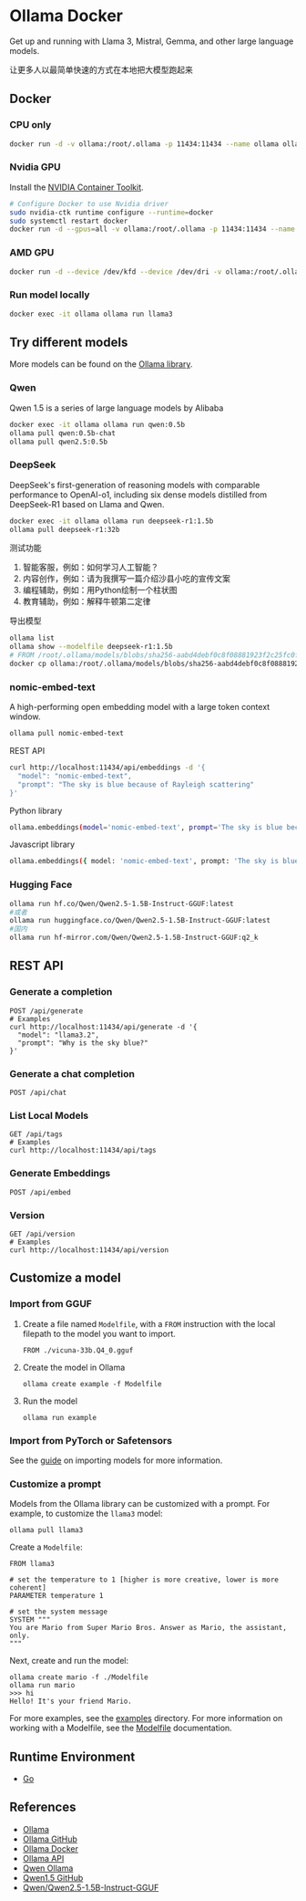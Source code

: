 # Ollama Docker

Get up and running with Llama 3, Mistral, Gemma, and other large language models.

让更多人以最简单快速的方式在本地把大模型跑起来

## Docker
### CPU only
```sh
docker run -d -v ollama:/root/.ollama -p 11434:11434 --name ollama ollama/ollama
```

### Nvidia GPU
Install the [NVIDIA Container Toolkit](https://docs.nvidia.com/datacenter/cloud-native/container-toolkit/latest/install-guide.html#installation).
```sh
# Configure Docker to use Nvidia driver
sudo nvidia-ctk runtime configure --runtime=docker
sudo systemctl restart docker
docker run -d --gpus=all -v ollama:/root/.ollama -p 11434:11434 --name ollama ollama/ollama
```

### AMD GPU
```sh
docker run -d --device /dev/kfd --device /dev/dri -v ollama:/root/.ollama -p 11434:11434 --name ollama ollama/ollama:rocm
```

### Run model locally
```sh
docker exec -it ollama ollama run llama3
```

## Try different models
More models can be found on the [Ollama library](https://ollama.com/library).

### Qwen
Qwen 1.5 is a series of large language models by Alibaba
```sh
docker exec -it ollama ollama run qwen:0.5b
ollama pull qwen:0.5b-chat
ollama pull qwen2.5:0.5b
```

### DeepSeek
DeepSeek's first-generation of reasoning models with comparable performance to OpenAI-o1, including six dense models distilled from DeepSeek-R1 based on Llama and Qwen.
```sh
docker exec -it ollama ollama run deepseek-r1:1.5b
ollama pull deepseek-r1:32b
```

测试功能
1. 智能客服，例如：如何学习人工智能？
2. 内容创作，例如：请为我撰写一篇介绍沙县小吃的宣传文案
3. 编程辅助，例如：用Python绘制一个柱状图
4. 教育辅助，例如：解释牛顿第二定律

导出模型
```sh
ollama list
ollama show --modelfile deepseek-r1:1.5b
# FROM /root/.ollama/models/blobs/sha256-aabd4debf0c8f08881923f2c25fc0fdeed24435271c2b3e92c4af36704040dbc
docker cp ollama:/root/.ollama/models/blobs/sha256-aabd4debf0c8f08881923f2c25fc0fdeed24435271c2b3e92c4af36704040dbc ./deepseek-r1-1.5b.gguf
```

### nomic-embed-text
A high-performing open embedding model with a large token context window.
```sh
ollama pull nomic-embed-text
```
REST API
```sh
curl http://localhost:11434/api/embeddings -d '{
  "model": "nomic-embed-text",
  "prompt": "The sky is blue because of Rayleigh scattering"
}'
```
Python library
```sh
ollama.embeddings(model='nomic-embed-text', prompt='The sky is blue because of rayleigh scattering')
```
Javascript library
```sh
ollama.embeddings({ model: 'nomic-embed-text', prompt: 'The sky is blue because of rayleigh scattering' })
```

### Hugging Face
```sh
ollama run hf.co/Qwen/Qwen2.5-1.5B-Instruct-GGUF:latest
#或者
ollama run huggingface.co/Qwen/Qwen2.5-1.5B-Instruct-GGUF:latest
#国内
ollama run hf-mirror.com/Qwen/Qwen2.5-1.5B-Instruct-GGUF:q2_k
```

## REST API
### Generate a completion
```
POST /api/generate
# Examples
curl http://localhost:11434/api/generate -d '{
  "model": "llama3.2",
  "prompt": "Why is the sky blue?"
}'
```

### Generate a chat completion
```
POST /api/chat
```

### List Local Models
```
GET /api/tags
# Examples
curl http://localhost:11434/api/tags
```

### Generate Embeddings
```
POST /api/embed
```

### Version
```
GET /api/version
# Examples
curl http://localhost:11434/api/version
```

## Customize a model
### Import from GGUF
1. Create a file named `Modelfile`, with a `FROM` instruction with the local filepath to the model you want to import.
   ```
   FROM ./vicuna-33b.Q4_0.gguf
   ```
2. Create the model in Ollama
   ```
   ollama create example -f Modelfile
   ```
3. Run the model
   ```
   ollama run example
   ```

### Import from PyTorch or Safetensors
See the [guide](https://github.com/ollama/ollama/blob/main/docs/import.md) on importing models for more information.

### Customize a prompt
Models from the Ollama library can be customized with a prompt. For example, to customize the `llama3` model:
```
ollama pull llama3
```

Create a `Modelfile`:
```
FROM llama3

# set the temperature to 1 [higher is more creative, lower is more coherent]
PARAMETER temperature 1

# set the system message
SYSTEM """
You are Mario from Super Mario Bros. Answer as Mario, the assistant, only.
"""
```

Next, create and run the model:
```
ollama create mario -f ./Modelfile
ollama run mario
>>> hi
Hello! It's your friend Mario.
```

For more examples, see the [examples](https://github.com/ollama/ollama/blob/main/examples) directory. For more information on working with a Modelfile, see the [Modelfile](https://github.com/ollama/ollama/blob/main/docs/modelfile.md) documentation.

## Runtime Environment
- [Go](https://golang.org/)

## References
- [Ollama](https://ollama.com/)
- [Ollama GitHub](https://github.com/ollama/ollama)
- [Ollama Docker](https://hub.docker.com/r/ollama/ollama)
- [Ollama API](https://github.com/ollama/ollama/blob/main/docs/api.md)
- [Qwen Ollama](https://qwen.readthedocs.io/zh-cn/latest/run_locally/ollama.html)
- [Qwen1.5 GitHub](https://github.com/QwenLM/Qwen1.5)
- [Qwen/Qwen2.5-1.5B-Instruct-GGUF](https://hf-mirror.com/Qwen/Qwen2.5-1.5B-Instruct-GGUF)